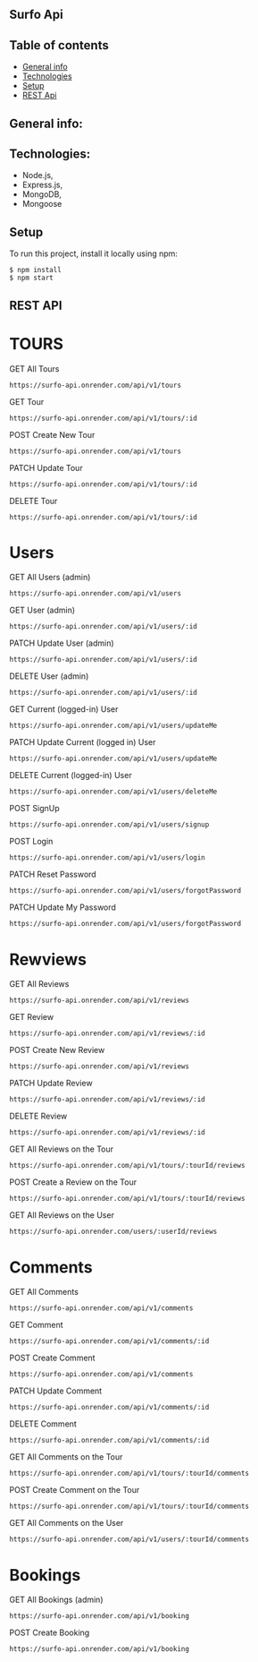 ## Surfo Api

## Table of contents
* [General info](#general-info)
* [Technologies](#technologies)
* [Setup](#setup)
* [REST Api](#REST-Api)

## General info:

## Technologies:

* Node.js, 
* Express.js,
* MongoDB,
* Mongoose

## Setup
To run this project, install it locally using npm:

    $ npm install
    $ npm start


## REST API

# TOURS


GET All Tours

`https://surfo-api.onrender.com/api/v1/tours`

GET Tour

`https://surfo-api.onrender.com/api/v1/tours/:id`

POST Create New Tour

`https://surfo-api.onrender.com/api/v1/tours`

PATCH Update Tour

`https://surfo-api.onrender.com/api/v1/tours/:id`

DELETE Tour

`https://surfo-api.onrender.com/api/v1/tours/:id`



# Users


GET All Users (admin)

`https://surfo-api.onrender.com/api/v1/users`

GET User (admin)

`https://surfo-api.onrender.com/api/v1/users/:id`

PATCH Update User (admin)

`https://surfo-api.onrender.com/api/v1/users/:id`

DELETE User (admin)

`https://surfo-api.onrender.com/api/v1/users/:id`



GET Current (logged-in) User

`https://surfo-api.onrender.com/api/v1/users/updateMe`

PATCH Update Current (logged in) User

`https://surfo-api.onrender.com/api/v1/users/updateMe`

DELETE Current (logged-in) User

`https://surfo-api.onrender.com/api/v1/users/deleteMe`



POST SignUp

`https://surfo-api.onrender.com/api/v1/users/signup`

POST Login

`https://surfo-api.onrender.com/api/v1/users/login`

PATCH Reset Password

`https://surfo-api.onrender.com/api/v1/users/forgotPassword`

PATCH Update My Password

`https://surfo-api.onrender.com/api/v1/users/forgotPassword`



# Rewviews


GET All Reviews

`https://surfo-api.onrender.com/api/v1/reviews`

GET Review

`https://surfo-api.onrender.com/api/v1/reviews/:id`

POST Create New Review

`https://surfo-api.onrender.com/api/v1/reviews`

PATCH Update Review

`https://surfo-api.onrender.com/api/v1/reviews/:id`

DELETE Review

`https://surfo-api.onrender.com/api/v1/reviews/:id`



GET All Reviews on the Tour

`https://surfo-api.onrender.com/api/v1/tours/:tourId/reviews`

POST Create a Review on the Tour

`https://surfo-api.onrender.com/api/v1/tours/:tourId/reviews`



GET All Reviews on the User

`https://surfo-api.onrender.com/users/:userId/reviews`



# Comments


GET All Comments

`https://surfo-api.onrender.com/api/v1/comments`

GET Comment

`https://surfo-api.onrender.com/api/v1/comments/:id`

POST Create Comment

`https://surfo-api.onrender.com/api/v1/comments`

PATCH Update Comment

`https://surfo-api.onrender.com/api/v1/comments/:id`

DELETE Comment

`https://surfo-api.onrender.com/api/v1/comments/:id`



GET All Comments on the Tour

`https://surfo-api.onrender.com/api/v1/tours/:tourId/comments`

POST Create Comment on the Tour

`https://surfo-api.onrender.com/api/v1/tours/:tourId/comments`



GET All Comments on the User

`https://surfo-api.onrender.com/api/v1/users/:tourId/comments`



# Bookings


GET All Bookings (admin)

`https://surfo-api.onrender.com/api/v1/booking`

POST Create Booking

`https://surfo-api.onrender.com/api/v1/booking`








